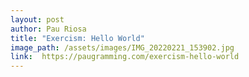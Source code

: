 ```yaml
---
layout: post
author: Pau Riosa
title: "Exercism: Hello World"
image_path: /assets/images/IMG_20220221_153902.jpg
link:  https://paugramming.com/exercism-hello-world
---
```


